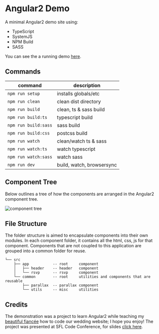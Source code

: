 # Angular2 Demo

A minimal Angular2 demo site using: 

- TypeScript
- SystemJS
- NPM Build
- SASS

You can see the a running demo [here](http://amcdnl.github.io/angular2-demo).

## Commands

command | description
--- | ---
`npm run setup`| installs globals/etc
`npm run clean`| clean dist directory
`npm run build`| clean, ts & sass build
`npm run build:ts`| typescript build
`npm run build:sass`| sass build
`npm run build:css`| postcss build
`npm run watch`| clean/watch ts & sass
`npm run watch:ts`| watch typescript
`npm run watch:sass`| watch sass
`npm run dev`| build, watch, browsersync

## Component Tree

Below outlines a tree of how the components are arranged in the Angular2 component tree.

![component tree](http://content.screencast.com/users/amcdaniel22/folders/Snagit/media/1a70d1e6-a97f-4b2a-afcc-562f78979e91/2016-02-25_18-45-09.png)

## File Structure

The folder structure is aimed to encapsulate components into their own modules. In each component folder, it contains all the html, css, js for that component. Components that are not coupled to this application are grouped into a common folder for reuse.

```
└── src
    ├── app           -- root     component
    │   ├── header    -- header   component
    │   └── rsvp      -- rsvp     component 
    └── common        -- root     utilities and components that are reusable
        ├── parallax  -- parallax component
        └── utils     -- misc     utilities
```

## Credits

The demonstration was a project to learn Angular2 while teaching my [beautiful fiancée](https://www.linkedin.com/in/hpiernick) how to code our wedding website; I hope you enjoy! The project was presented at SFL Code Conference, for slides [click here](http://slides.com/austinmcdaniel/angular-2/).
